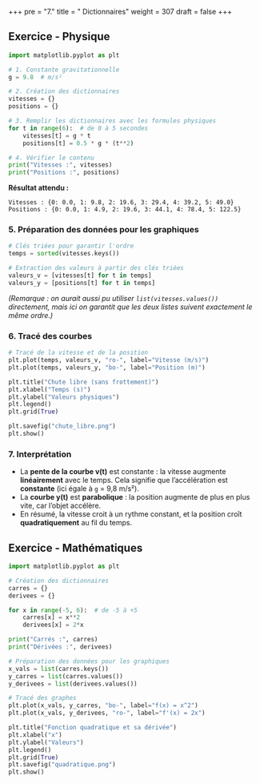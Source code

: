 +++
pre = "7."
title = " Dictionnaires"
weight = 307
draft = false
+++

## Exercice - Physique


```python
import matplotlib.pyplot as plt

# 1. Constante gravitationnelle
g = 9.8  # m/s²

# 2. Création des dictionnaires
vitesses = {}
positions = {}

# 3. Remplir les dictionnaires avec les formules physiques
for t in range(6):  # de 0 à 5 secondes
    vitesses[t] = g * t
    positions[t] = 0.5 * g * (t**2)

# 4. Vérifier le contenu
print("Vitesses :", vitesses)
print("Positions :", positions)
```

**Résultat attendu :**
```
Vitesses : {0: 0.0, 1: 9.8, 2: 19.6, 3: 29.4, 4: 39.2, 5: 49.0}
Positions : {0: 0.0, 1: 4.9, 2: 19.6, 3: 44.1, 4: 78.4, 5: 122.5}
```

### 5. Préparation des données pour les graphiques

```python
# Clés triées pour garantir l'ordre
temps = sorted(vitesses.keys())

# Extraction des valeurs à partir des clés triées
valeurs_v = [vitesses[t] for t in temps]
valeurs_y = [positions[t] for t in temps]
```

*(Remarque : on aurait aussi pu utiliser `list(vitesses.values())` directement, mais ici on garantit que les deux listes suivent exactement le même ordre.)*


### 6. Tracé des courbes

```python
# Tracé de la vitesse et de la position
plt.plot(temps, valeurs_v, "ro-", label="Vitesse (m/s)")
plt.plot(temps, valeurs_y, "bo-", label="Position (m)")

plt.title("Chute libre (sans frottement)")
plt.xlabel("Temps (s)")
plt.ylabel("Valeurs physiques")
plt.legend()
plt.grid(True)

plt.savefig("chute_libre.png")
plt.show()
```

### 7. Interprétation

* La **pente de la courbe v(t)** est constante : la vitesse augmente **linéairement** avec le temps. Cela signifie que l’accélération est **constante** (ici égale à `g` = 9,8 m/s²).
* La **courbe y(t)** est **parabolique** : la position augmente de plus en plus vite, car l’objet accélère.
* En résumé, la vitesse croit à un rythme constant, et la position croît **quadratiquement** au fil du temps.


## Exercice - Mathématiques

```python
import matplotlib.pyplot as plt

# Création des dictionnaires
carres = {}
derivees = {}

for x in range(-5, 6):  # de -5 à +5
    carres[x] = x**2
    derivees[x] = 2*x

print("Carrés :", carres)
print("Dérivées :", derivees)

# Préparation des données pour les graphiques
x_vals = list(carres.keys())
y_carres = list(carres.values())
y_derivees = list(derivees.values())

# Tracé des graphes
plt.plot(x_vals, y_carres, "bo-", label="f(x) = x^2")
plt.plot(x_vals, y_derivees, "ro-", label="f'(x) = 2x")

plt.title("Fonction quadratique et sa dérivée")
plt.xlabel("x")
plt.ylabel("Valeurs")
plt.legend()
plt.grid(True)
plt.savefig("quadratique.png")
plt.show()
```